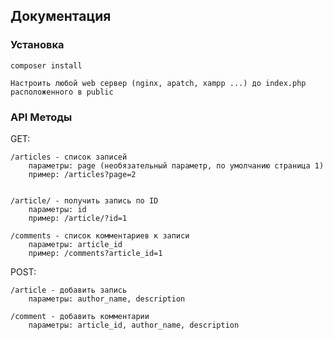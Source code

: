 ## Документация

### Установка
    composer install

    Настроить любой web сервер (nginx, apatch, xampp ...) до index.php расположенного в public

### API Методы

GET:

    /articles - список записей
        параметры: page (необязательный параметр, по умолчанию страница 1)
        пример: /articles?page=2


    /article/ - получить запись по ID
        параметры: id
        пример: /article/?id=1

    /comments - список комментариев к записи
        параметры: article_id
        пример: /comments?article_id=1


POST:


    /article - добавить запись
        параметры: author_name, description

    /comment - добавить комментарии
        параметры: article_id, author_name, description
    